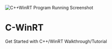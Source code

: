 ![C++WinRT Program Running Screenshot](https://user-images.githubusercontent.com/89869300/133369109-f82a76da-24c0-4a8f-a911-88f8c3b20346.PNG)
# C-WinRT
Get Started with C++/WinRT Walkthrough/Tutorial 
